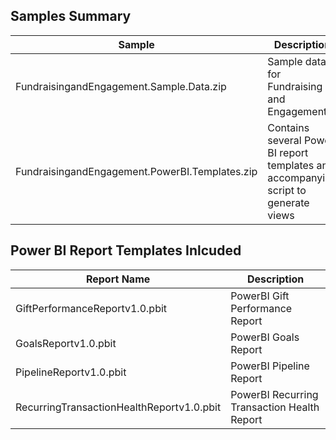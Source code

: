 ## Samples Summary

| Sample | Description |
| - | - |
| FundraisingandEngagement.Sample.Data.zip | Sample data for Fundraising and Engagement |
| FundraisingandEngagement.PowerBI.Templates.zip | Contains several Power BI report templates and accompanying script to generate views |

## Power BI Report Templates Inlcuded

| Report Name | Description |
| - | - |
| GiftPerformanceReportv1.0.pbit | PowerBI Gift Performance Report |
| GoalsReportv1.0.pbit | PowerBI Goals Report |
| PipelineReportv1.0.pbit | PowerBI Pipeline Report |
| RecurringTransactionHealthReportv1.0.pbit | PowerBI Recurring Transaction Health Report |
